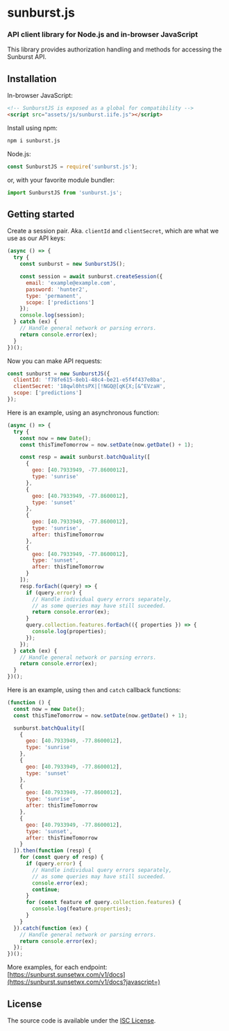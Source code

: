 # sunburst.js
### API client library for Node.js and in-browser JavaScript

This library provides authorization handling and methods for accessing the Sunburst API.

## Installation

In-browser JavaScript:

```html
<!-- SunburstJS is exposed as a global for compatibility -->
<script src="assets/js/sunburst.iife.js"></script>
```

Install using npm:
```sh
npm i sunburst.js
```

Node.js:

```js
const SunburstJS = require('sunburst.js');
```

or, with your favorite module bundler:

```js
import SunburstJS from 'sunburst.js';
```

## Getting started

Create a session pair. Aka. `clientId` and `clientSecret`, which are what we use as our API keys:

```js
(async () => {
  try {
    const sunburst = new SunburstJS();

    const session = await sunburst.createSession({
      email: 'example@example.com',
      password: 'hunter2',
      type: 'permanent',
      scope: ['predictions']
    });
    console.log(session);
  } catch (ex) {
    // Handle general network or parsing errors.
    return console.error(ex);
  }
})();
```

Now you can make API requests:

```js
const sunburst = new SunburstJS({
  clientId: 'f78fe615-8eb1-48c4-be21-e5f4f437e8ba',
  clientSecret: '18qwl0htsPX|[!NGQ@[qK{X;[&^EVzaH',
  scope: ['predictions']
});
```

Here is an example, using an asynchronous function:

```js
(async () => {
  try {
    const now = new Date();
    const thisTimeTomorrow = now.setDate(now.getDate() + 1);

    const resp = await sunburst.batchQuality([
      {
        geo: [40.7933949, -77.8600012],
        type: 'sunrise'
      },
      {
        geo: [40.7933949, -77.8600012],
        type: 'sunset'
      },
      {
        geo: [40.7933949, -77.8600012],
        type: 'sunrise',
        after: thisTimeTomorrow
      },
      {
        geo: [40.7933949, -77.8600012],
        type: 'sunset',
        after: thisTimeTomorrow
      }
    ]);
    resp.forEach((query) => {
      if (query.error) {
        // Handle individual query errors separately,
        // as some queries may have still suceeded.
        return console.error(ex);
      }
      query.collection.features.forEach(({ properties }) => {
        console.log(properties);
      });
    });
  } catch (ex) {
    // Handle general network or parsing errors.
    return console.error(ex);
  }
})();
```

Here is an example, using `then` and `catch` callback functions:

```js
(function () {
  const now = new Date();
  const thisTimeTomorrow = now.setDate(now.getDate() + 1);

  sunburst.batchQuality([
    {
      geo: [40.7933949, -77.8600012],
      type: 'sunrise'
    },
    {
      geo: [40.7933949, -77.8600012],
      type: 'sunset'
    },
    {
      geo: [40.7933949, -77.8600012],
      type: 'sunrise',
      after: thisTimeTomorrow
    },
    {
      geo: [40.7933949, -77.8600012],
      type: 'sunset',
      after: thisTimeTomorrow
    }
  ]).then(function (resp) {
    for (const query of resp) {
      if (query.error) {
        // Handle individual query errors separately,
        // as some queries may have still suceeded.
        console.error(ex);
        continue;
      }
      for (const feature of query.collection.features) {
        console.log(feature.properties);
      }
    }
  }).catch(function (ex) {
    // Handle general network or parsing errors.
    return console.error(ex);
  });
})();
```

More examples, for each endpoint: [https://sunburst.sunsetwx.com/v1/docs](https://sunburst.sunsetwx.com/v1/docs?javascript=)

## License

The source code is available under the [ISC License](https://opensource.org/licenses/ISC).
